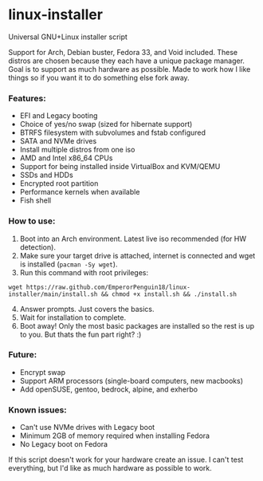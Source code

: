 # linux-installer
Universal GNU+Linux installer script

Support for Arch, Debian buster, Fedora 33, and Void included. These distros are chosen because they each have a unique package manager. Goal is to support as much hardware as possible. Made to work how I like things so if you want it to do something else fork away.

### Features:
- EFI and Legacy booting
- Choice of yes/no swap (sized for hibernate support)
- BTRFS filesystem with subvolumes and fstab configured
- SATA and NVMe drives
- Install multiple distros from one iso
- AMD and Intel x86_64 CPUs
- Support for being installed inside VirtualBox and KVM/QEMU
- SSDs and HDDs
- Encrypted root partition
- Performance kernels when available
- Fish shell

### How to use:
1. Boot into an Arch environment. Latest live iso recommended (for HW detection).
2. Make sure your target drive is attached, internet is connected and wget is installed (`pacman -Sy wget`).
3. Run this command with root privileges:
```
wget https://raw.github.com/EmperorPenguin18/linux-installer/main/install.sh && chmod +x install.sh && ./install.sh
```
4. Answer prompts. Just covers the basics.
5. Wait for installation to complete.
6. Boot away! Only the most basic packages are installed so the rest is up to you. But thats the fun part right? :)

### Future:
- Encrypt swap
- Support ARM processors (single-board computers, new macbooks)
- Add openSUSE, gentoo, bedrock, alpine, and exherbo

### Known issues:
- Can't use NVMe drives with Legacy boot
- Minimum 2GB of memory required when installing Fedora
- No Legacy boot on Fedora

If this script doesn't work for your hardware create an issue. I can't test everything, but I'd like as much hardware as possible to work.
